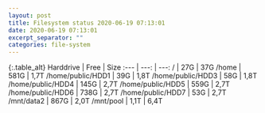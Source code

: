 ```yaml
---
layout: post
title: Filesystem status 2020-06-19 07:13:01
date: 2020-06-19 07:13:01
excerpt_separator: ""
categories: file-system
---
```

{:.table_alt}
Harddrive | Free | Size
:--- | ---: | ---:
/ | 27G | 37G
/home | 581G | 1,7T
/home/public/HDD1 | 39G | 1,8T
/home/public/HDD3 | 58G | 1,8T
/home/public/HDD4 | 145G | 2,7T
/home/public/HDD5 | 559G | 2,7T
/home/public/HDD6 | 738G | 2,7T
/home/public/HDD7 | 53G | 2,7T
/mnt/data2 | 867G | 2,0T
/mnt/pool | 1,1T | 6,4T
